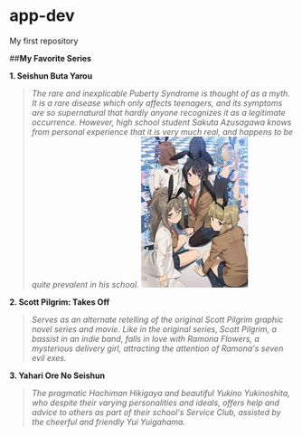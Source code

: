 # app-dev
My first repository

##**My Favorite Series**

**1. Seishun Buta Yarou**
>*The rare and inexplicable Puberty Syndrome is thought of as a myth. It is a rare disease which only affects teenagers, and its symptoms are so supernatural that hardly anyone recognizes it as a legitimate occurrence. However, high school student Sakuta Azusagawa knows from personal experience that it is very much real, and happens to be quite prevalent in his school.*
![alt text](seishunbutayarou.jpg)

**2. Scott Pilgrim: Takes Off**
>*Serves as an alternate retelling of the original Scott Pilgrim graphic novel series and movie. Like in the original series, Scott Pilgrim, a bassist in an indie band, falls in love with Ramona Flowers, a mysterious delivery girl, attracting the attention of Ramona's seven evil exes.*


**3. Yahari Ore No Seishun**
>*The pragmatic Hachiman Hikigaya and beautiful Yukino Yukinoshita, who despite their varying personalities and ideals, offers help and advice to others as part of their school's Service Club, assisted by the cheerful and friendly Yui Yuigahama.*
